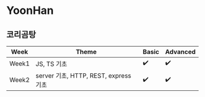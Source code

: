 # YoonHan

## 코리곰탕


|Week|Theme|Basic|Advanced|
|------|-----|---|---|
|Week1|JS, TS 기초|✔️|✔️|
|Week2|server 기초, HTTP, REST, express 기초|✔️|✔️|
